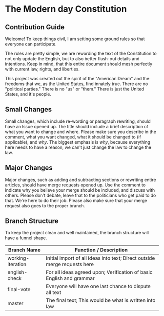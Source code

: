# The Modern day Constitution

## Contribution Guide

Welcome! To keep things civil, I am setting some ground rules so that everyone can participate.

The rules are pretty simple, we are rewording the text of the Constitution to not only update the English, but to also better flush-out details and intentions. Keep in mind, that this entire document should mesh perfectly with current law, rights, and liberties.

This project was created out the spirit of the "American Dream" and the freedoms that we, as the United States, find innately true. There are no "political parties." There is no "us" or "them." There is just the United States, and it's people.


## Small Changes

Small changes, which include re-wording or paragraph rewriting, should have an Issue opened up. The title should include a brief description of what you want to change and where. Please make sure you describe in the comment, what you want changed, what it should be changed to (if applicable), and *why*. The biggest emphasis is *why*, because everything here needs to have a reason, we can't just change the law to change the law.


## Major Changes

Major changes, such as adding and subtracting sections or rewriting entire articles, should have merge requests opened up. Use the comment to indicate why you believe your merge should be included, and discuss with others. Please don't debate, leave that to the politicians who get paid to do that. We're here to do their job. Please also make sure that your merge request also goes to the proper branch.


## Branch Structure

To keep the project clean and well maintained, the branch structure will have a funnel shape.

| Branch Name | Function / Description |
| ----------- | ---------------------- |
| working-iteration | Initial import of all ideas into text; Direct outside merge requests here |
| english-check | For all ideas agreed upon; Verification of basic English and grammar |
| final-vote | Everyone will have one last chance to dispute all text |
| master | The final text; This would be what is written into law |
